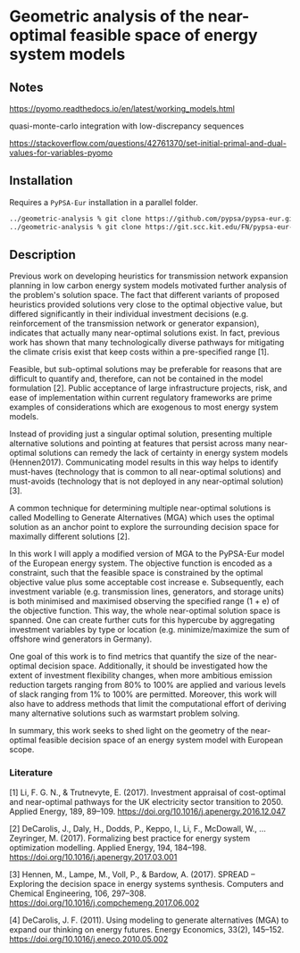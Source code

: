 # Geometric analysis of the near-optimal feasible space of energy system models

## Notes

https://pyomo.readthedocs.io/en/latest/working_models.html

quasi-monte-carlo integration with low-discrepancy sequences

https://stackoverflow.com/questions/42761370/set-initial-primal-and-dual-values-for-variables-pyomo

## Installation

Requires a `PyPSA-Eur` installation in a parallel folder.

```bash
../geometric-analysis % git clone https://github.com/pypsa/pypsa-eur.git
../geometric-analysis % git clone https://git.scc.kit.edu/FN/pypsa-eur-mga.git
```

## Description

Previous work on developing heuristics for transmission network expansion planning in low carbon energy system models motivated further analysis of the problem's solution space. The fact that different variants of proposed heuristics provided solutions very close to the optimal objective value, but differed significantly in their individual investment decisions (e.g. reinforcement of the transmission network or generator expansion), indicates that actually many near-optimal solutions exist. In fact, previous work has shown that many technologically diverse pathways for mitigating the climate crisis exist that keep costs within a pre-specified range [1]. 

Feasible, but sub-optimal solutions may be preferable for reasons that are difficult to quantify and, therefore, can not be contained in the model formulation [2]. Public acceptance of large infrastructure projects, risk, and ease of implementation within current regulatory frameworks are prime examples of considerations which are exogenous to most energy system models.

Instead of providing just a singular optimal solution, presenting multiple alternative solutions and pointing at features that persist across many near-optimal solutions can remedy the lack of certainty in energy system models (Hennen2017). Communicating model results in this way helps to identify must-haves (technology that is common to all near-optimal solutions) and must-avoids (technology that is not deployed in any near-optimal solution) [3].  

A common technique for determining multiple near-optimal solutions is called Modelling to Generate Alternatives (MGA) which uses the optimal solution as an anchor point to explore the surrounding decision space for maximally different solutions [2]. 

In this work I will apply a modified version of MGA to the PyPSA-Eur model of the European energy system. The objective function is encoded as a constraint, such that the feasible space is constrained by the optimal objective value plus some acceptable cost increase e. Subsequently, each investment variable (e.g. transmission lines, generators, and storage units) is both minimised and maximised observing the specified range (1 + e) of the objective function. This way, the whole near-optimal solution space is spanned. One can create further cuts for this hypercube by aggregating investment variables by type or location (e.g. minimize/maximize the sum of offshore wind generators in Germany).

One goal of this work is to find metrics that quantify the size of the near-optimal decision space. Additionally, it should be investigated how the extent of investment flexibility changes, when more ambitious emission reduction targets ranging from 80% to 100% are applied and various levels of slack ranging from 1% to 100% are permitted. Moreover, this work will also have to address methods that limit the computational effort of deriving many alternative solutions such as warmstart problem solving.

In summary, this work seeks to shed light on the geometry of the near-optimal feasible decision space of an energy system model with European scope.

### Literature

[1] Li, F. G. N., & Trutnevyte, E. (2017). Investment appraisal of cost-optimal and near-optimal pathways for the UK electricity sector transition to 2050. Applied Energy, 189, 89–109. https://doi.org/10.1016/j.apenergy.2016.12.047

[2] DeCarolis, J., Daly, H., Dodds, P., Keppo, I., Li, F., McDowall, W., … Zeyringer, M. (2017). Formalizing best practice for energy system optimization modelling. Applied Energy, 194, 184–198. https://doi.org/10.1016/j.apenergy.2017.03.001 

[3] Hennen, M., Lampe, M., Voll, P., & Bardow, A. (2017). SPREAD – Exploring the decision space in energy systems synthesis. Computers and Chemical Engineering, 106, 297–308. https://doi.org/10.1016/j.compchemeng.2017.06.002 

[4] DeCarolis, J. F. (2011). Using modeling to generate alternatives (MGA) to expand our thinking on energy futures. Energy Economics, 33(2), 145–152. https://doi.org/10.1016/j.eneco.2010.05.002 